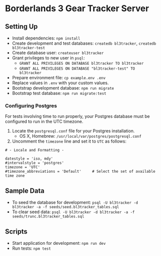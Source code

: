 # Borderlands 3 Gear Tracker Server

## Setting Up

- Install dependencies: `npm install`
- Create development and test databases: `createdb bl3tracker`, `createdb bl3tracker-test`
- Create database user: `createuser bl3tracker`
- Grant privileges to new user in `psql`:
  - `GRANT ALL PRIVILEGES ON DATABASE bl3tracker TO bl3tracker`
  - `GRANT ALL PRIVILEGES ON DATABASE "bl3tracker-test" TO bl3tracker`
- Prepare environment file: `cp example.env .env`
- Replace values in `.env` with your custom values.
- Bootstrap development database: `npm run migrate`
- Bootstrap test database: `npm run migrate:test`

### Configuring Postgres

For tests involving time to run properly, your Postgres database must be configured to run in the UTC timezone.

1. Locate the `postgresql.conf` file for your Postgres installation.
   - OS X, Homebrew: `/usr/local/var/postgres/postgresql.conf`
2. Uncomment the `timezone` line and set it to `UTC` as follows:

```
# - Locale and Formatting -

datestyle = 'iso, mdy'
#intervalstyle = 'postgres'
timezone = 'UTC'
#timezone_abbreviations = 'Default'     # Select the set of available time zone
```

## Sample Data

- To seed the database for development: `psql -U bl3tracker -d bl3tracker -a -f seeds/seed.bl3tracker_tables.sql`
- To clear seed data: `psql -U bl3tracker -d bl3tracker -a -f seeds/trunc.bl3tracker_tables.sql`

## Scripts

- Start application for development: `npm run dev`
- Run tests: `npm test`
